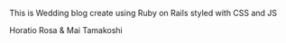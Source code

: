 This is Wedding blog create using Ruby on Rails styled with CSS and JS

Horatio Rosa & Mai Tamakoshi